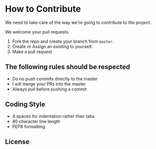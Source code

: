 # How to Contribute
We need to take care of the way we're going to contribute to the project.

We welcome your pull requests.

1. Fork the repo and create your branch from `master`.
2. Create or Assign an existing to yourself.
3. Make a pull request

## The following rules should be respected
* Do no push commits directly to the master
* I will merge your PRs into the master
* Always pull before pushing a commit

## Coding Style  
* 4 spaces for indentation rather than tabs
* 80 character line length
* PEP8 formatting

## License


